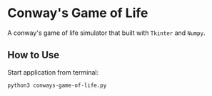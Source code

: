 # Conway's Game of Life

A conway's game of life simulator that built with `Tkinter` and `Numpy`.

## How to Use
Start application from terminal:
```bash
python3 conways-game-of-life.py
```